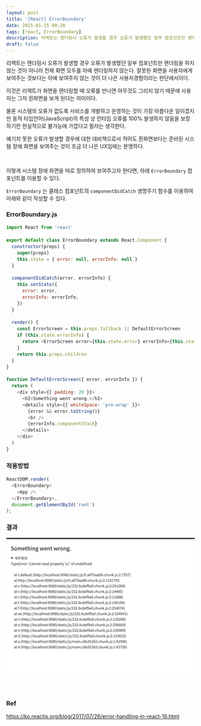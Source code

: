 ```yaml
---
layout: post
title: '[React] ErrorBoundary'
date: 2021-01-15 00:20
tags: [react, ErrorBoundary]
description: 리액트는 렌더링시 오류가 발생할 경우 오류가 발생했던 일부 컴포넌트만 렌더링을 하지 않는 것이 아니라 전체 화면 모두를 아예 렌더링하지 않는다. 잘못된 화면을 사용자에게 보여주는 것보다는 아예 보여주지 않는 것이 더 나은 사용자경험이라는 판단에서이다. 이것은 리액트가 화면을 렌더링할 때 오류를 만나면 아무것도 그리지 않기 때문에 사용자는 그저 흰화면을 보게 된다는 의미이다.
draft: false
---
```


리액트는 렌더링시 오류가 발생할 경우 오류가 발생했던 일부 컴포넌트만 렌더링을 하지 않는 것이 아니라 전체 화면 모두를 아예 렌더링하지 않는다. 잘못된 화면을 사용자에게 보여주는 것보다는 아예 보여주지 않는 것이 더 나은 사용자경험이라는 판단에서이다.

이것은 리액트가 화면을 렌더링할 때 오류를 만나면 아무것도 그리지 않기 때문에 사용자는 그저 흰화면을 보게 된다는 의미이다. 

물론 시스템의 오류가 없도록 서비스를 개발하고 운영하는 것이 가장 아름다운 일이겠지만 동적 타입언어(JavaScript)의 특성 상 런타임 오류를 100% 발생하지 않음을 보장하기란 현실적으로 불가능에 가깝다고 필자는 생각한다.

예기치 못한 오류가 발생할 경우에 대한 대비책으로서 적어도 흰화면보다는 준비된 시스템 장애 화면을 보여주는 것이 조금 더 나은 UX임에는 분명하다.

<br>

이렇게 시스템 장애 화면을 따로 정의하여 보여주고자 한다면, 아래 `ErrorBoundary` 컴포넌트를 이용할 수 있다.

`ErrorBoundary` 는 클래스 컴포넌트의 `componentDidCatch` 생명주기 함수를 이용하여 아래와 같이 작성할 수 있다.

### ErrorBoundary.js

```js
import React from 'react'

export default class ErrorBoundary extends React.Component {
  constructor(props) {
    super(props)
    this.state = { error: null, errorInfo: null }
  }

  componentDidCatch(error, errorInfo) {
    this.setState({
      error: error,
      errorInfo: errorInfo,
    })
  }

  render() {
    const ErrorScreen = this.props.fallback || DefaultErrorScreen
    if (this.state.errorInfo) {
      return <ErrorScreen error={this.state.error} errorInfo={this.state.errorInfo} />
    }
    return this.props.children
  }
}

function DefaultErrorScreen({ error, errorInfo }) {
  return (
    <div style={{ padding: 20 }}>
      <h2>Something went wrong.</h2>
      <details style={{ whiteSpace: 'pre-wrap' }}>
        {error && error.toString()}
        <br />
        {errorInfo.componentStack}
      </details>
    </div>
  )
}
``` 

### 적용방법
```js
ReactDOM.render(
  <ErrorBoundary>
    <App />
  </ErrorBoundary>,
  document.getElementById('root')
);
```

### 결과

![](./image.png)


<br>

### Ref
https://ko.reactjs.org/blog/2017/07/26/error-handling-in-react-16.html
